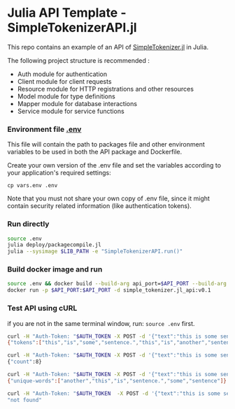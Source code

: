 # Julia API Template - SimpleTokenizerAPI.jl

This repo contains an example of an API of [SimpleTokenizer.jl](https://github.com/tdd-ai/SimpleTokenizer.jl) in Julia.

The following project structure is recommended :

- Auth module for authentication
- Client module for client requests
- Resource module for HTTP registrations and other resources
- Model module for type definitions
- Mapper module for database interactions
- Service module for service functions

### Environment file [.env](.env)

This file will contain the path to packages file and other environment variables to be used in both the API package and Dockerfile.

Create your own version of the .env file and set the variables according to your application's required settings:

```shell
cp vars.env .env
```

Note that you must not share your own copy of .env file, since it might contain security related information (like authentication tokens). 

### Run directly

```bash
source .env
julia deploy/packagecompile.jl
julia --sysimage $LIB_PATH -e "SimpleTokenizerAPI.run()"
```

### Build docker image and run

```bash
source .env && docker build --build-arg api_port=$API_PORT --build-arg auth_token=$AUTH_TOKEN --build-arg lib_path=$LIB_PATH -t simple_tokenizer.jl_api:v0.1 .
docker run -p $API_PORT:$API_PORT -d simple_tokenizer.jl_api:v0.1
```

### Test API using cURL

if you are not in the same terminal window, run: `source .env` first.

```bash
curl -H "Auth-Token: "$AUTH_TOKEN -X POST -d '{"text":"this is some sentence. this is another sentence"}' http://localhost:$API_PORT/tokenize/
{"tokens":["this","is","some","sentence.","this","is","another","sentence"]}
```

```bash
curl -H "Auth-Token: "$AUTH_TOKEN -X POST -d '{"text":"this is some sentence. this is another sentence"}' http://localhost:$API_PORT/count-tokens/
{"count":8}
```

```bash
curl -H "Auth-Token: "$AUTH_TOKEN -X POST -d '{"text":"this is some sentence. this is another sentence"}' http://localhost:$API_PORT/get-unique-words/
{"unique-words":["another","this","is","sentence.","some","sentence"]}
```

```bash
curl -H "Auth-Token: "$AUTH_TOKEN  -X POST -d '{"text":"this is some sentence. this is another sentence"}' http://localhost:$API_PORT/not-existing-api/
"not found"
```
